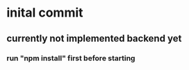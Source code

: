 # inital commit
## currently not implemented backend yet
### run "npm install" first before starting